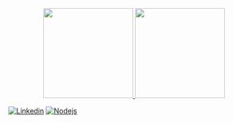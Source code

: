 <div align="center">
  <a href="https://github.com/fbaiex">
  <img height="180em" src="https://github-readme-stats.vercel.app/api?username=fbaiex&show_icons=true&theme=dark&include_all_commits=true&count_private=true"/>
  <img height="180em" src="https://github-readme-stats.vercel.app/api/top-langs/?username=fbaiex&layout=compact&langs_count=7&theme=dark"/>
</div>

  [![Linkedin](https://img.shields.io/badge/LinkedIn-0077B5?style=for-the-badge&logo=linkedin&logoColor=white)](https://www.linkedin.com/in/fabioaiexalves/)
  [![Nodejs](https://img.shields.io/badge/Node.js-43853D?style=for-the-badge&logo=node.js&logoColor=white)](https://nodejs.org/en)
